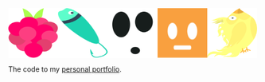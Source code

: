 <div style="display:flex;">
<img src="/public/images/projects/aliveberry/aliveberry.svg" height='100px' width='100px'/>
<img src="/public/images/projects/carpi/carpi.svg" height='100px' width='100px'/>
<img src="/public/images/projects/skyguy/skyguy.svg" height='100px' width='100px'/>
<img src="/public/images/projects/chatterbot/chatterbot.svg" height='100px' width='100px'/>
<img src="/public/images/projects/forwird/forwird.svg" height='100px' width='100px'/>
</div>

The code to my [personal portfolio](https://garretteklof.com/).
